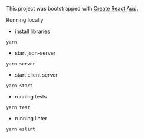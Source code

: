 This project was bootstrapped with [Create React App](https://github.com/facebookincubator/create-react-app).

Running locally

* install libraries
```
yarn
```

* start json-server
```
yarn server
```

* start client server
```
yarn start
```

* running tests
```
yarn test
```

* running linter
```
yarn eslint
```
